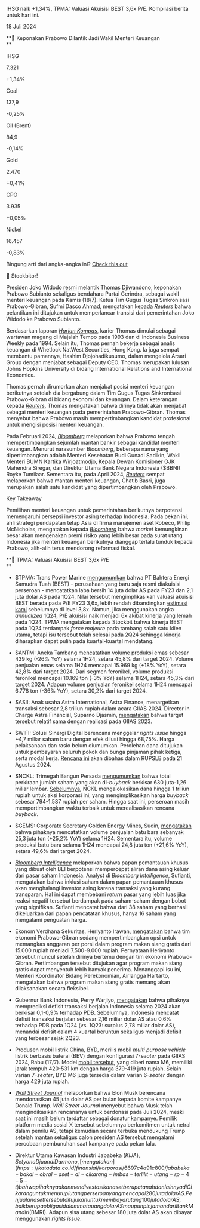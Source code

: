 IHSG naik +1,34%, TPMA: Valuasi Akuisisi BEST 3,6x P/E. Kompilasi berita untuk hari ini.

18 Juli 2024

**🏦 Keponakan Prabowo Dilantik Jadi Wakil Menteri Keuangan  
**

IHSG

7.321

+1,34%

Coal

137,9

\-0,25%

Oil (Brent)

84,9

\-0,14%

Gold

2.470

+0,41%

CPO

3.935

+0,05%

Nickel

16.457

\-0,83%

Bingung arti dari angka-angka ini? [Check this out](https://emailer.stockbit.com/t/c/5964b955-81d7-448a-b81d-24b0b429bf48/49345f88-af1c-4d9d-82e8-fd2c1213d7ea)

👋 Stockbitor!

Presiden Joko Widodo [resmi](https://kabar24.bisnis.com/read/20240718/15/1783385/jokowi-resmi-lantik-keponakan-prabowo-thomas-djiwandono-jadi-wamenkeu) melantik Thomas Djiwandono, keponakan Prabowo Subianto sekaligus bendahara Partai Gerindra, sebagai wakil menteri keuangan pada Kamis (18/7). Ketua Tim Gugus Tugas Sinkronisasi Prabowo-Gibran, Sufmi Dasco Ahmad, mengatakan kepada _[Reuters](https://www.reuters.com/world/asia-pacific/prabowos-nephew-be-appointed-indonesia-deputy-finmin-sources-say-2024-07-18/#:~:text=The%20appointment%20was%20intended%20%22to%20smooth%20the%20transition%20of%20government%20from%20the%20administration%20of%20Mr.%20Jokowi%20to%20Mr.%20Prabowo%2C%22%20Dasco%20told%20Reuters%2C%20referring%20to%20the%20current%20president%20by%20his%20popular%20nickname.)_ bahwa pelantikan ini ditujukan untuk memperlancar transisi dari pemerintahan Joko Widodo ke Prabowo Subianto.

Berdasarkan laporan _[Harian Kompas](https://www.kompas.id/baca/ekonomi/2024/07/18/keponakan-prabowo-dijadwalkan-dilantik-sebagai-wamenkeu-sore-ini)_, karier Thomas dimulai sebagai wartawan magang di Majalah Tempo pada 1993 dan di Indonesia Business Weekly pada 1994. Selain itu, Thomas pernah bekerja sebagai analis keuangan di Whetlock NatWest Securities, Hong Kong. Ia juga sempat membantu pamannya, Hashim Djojohadikusumo, dalam mengelola Arsari Group dengan menjabat sebagai Deputy CEO. Thomas merupakan lulusan Johns Hopkins University di bidang International Relations and International Economics.

Thomas pernah dirumorkan akan menjabat posisi menteri keuangan berikutnya setelah dia bergabung dalam Tim Gugus Tugas Sinkronisasi Prabowo-Gibran di bidang ekonomi dan keuangan. Dalam keterangan kepada _[Reuters](https://www.reuters.com/world/asia-pacific/prabowos-nephew-be-appointed-indonesia-deputy-finmin-sources-say-2024-07-18/#:~:text=Gerindra%27s%20Dasco%20said%20Djiwandono%20will%20remain%20deputy%20finance%20minister%20when%20Prabowo%27s%20term%20officially%20starts%20in%20October.)_, Thomas mengatakan bahwa dirinya tidak akan menjabat sebagai menteri keuangan pada pemerintahan Prabowo-Gibran. Thomas menyebut bahwa Prabowo masih mempertimbangkan kandidat profesional untuk mengisi posisi menteri keuangan.

Pada Februari 2024, _[Bloomberg](https://www.bloomberg.com/news/articles/2024-02-28/prabowo-eyes-former-bankers-for-indonesia-finance-minister-role)_ melaporkan bahwa Prabowo tengah mempertimbangkan sejumlah mantan bankir sebagai kandidat menteri keuangan. Menurut narasumber _Bloomberg_, beberapa nama yang dipertimbangkan adalah Menteri Kesehatan Budi Gunadi Sadikin, Wakil Menteri BUMN Kartika Wirjoatmodjo, Kepala Dewan Komisioner OJK Mahendra Siregar, dan Direktur Utama Bank Negara Indonesia ($BBNI) Royke Tumilaar. Sementara itu, pada April 2024, _[Reuters](https://www.reuters.com/world/asia-pacific/indonesias-prabowo-weighs-former-minister-regulator-chief-finance-job-sources-2024-04-01/#:~:text=A%20close%20friend%20of%20Sri,against%20future%20global%20health%20threats.)_ sempat melaporkan bahwa mantan menteri keuangan, Chatib Basri, juga merupakan salah satu kandidat yang dipertimbangkan oleh Prabowo.

Key Takeaway

Pemilihan menteri keuangan untuk pemerintahan berikutnya berpotensi memengaruhi persepsi investor asing terhadap Indonesia. Pada pekan ini, ahli strategi pendapatan tetap Asia di firma manajemen aset Robeco, Philip McNicholas, mengatakan kepada _[Bloomberg](https://www.bloomberg.com/news/articles/2024-07-16/prabowo-spooks-bond-investors-raising-stakes-for-finance-chief)_ bahwa _market_ kemungkinan besar akan mengenakan premi risiko yang lebih besar pada surat utang Indonesia jika menteri keuangan berikutnya dianggap terlalu tunduk kepada Prabowo, alih-alih terus mendorong reformasi fiskal.

**🚢 TPMA: Valuasi Akuisisi BEST 3,6x P/E  
**

- $TPMA: Trans Power Marine [mengumumkan](https://www.idx.co.id/StaticData/NewsAndAnnouncement/ANNOUNCEMENTSTOCK/From_EREP/202407/b99052cdf0_cdb76c3886.pdf) bahwa PT Bahtera Energi Samudra Tuah (BEST) - perusahaan yang baru saja resmi diakuisisi perseroan - mencatatkan laba bersih 14 juta dolar AS pada FY23 dan 2,1 juta dolar AS pada 1Q24. Nilai tersebut mengimplikasikan valuasi akuisisi BEST berada pada P/E FY23 3,6x, lebih rendah dibandingkan [estimasi kami](https://stockbit.com/post/15016256) sebelumnya di level 3,8x. Namun, jika menggunakan angka _annualized_ 1Q24, P/E akuisisi naik menjadi 6x akibat kinerja yang lemah pada 1Q24. TPMA mengatakan kepada Stockbit bahwa kinerja BEST pada 1Q24 terdampak _force majeure_ pada tambang salah satu klien utama, tetapi isu tersebut telah selesai pada 2Q24 sehingga kinerja diharapkan dapat pulih pada kuartal-kuartal mendatang.
- $ANTM: Aneka Tambang [mencatatkan](https://www.idx.co.id/StaticData/NewsAndAnnouncement/ANNOUNCEMENTSTOCK/From_EREP/202407/9bd611c8a1_e26d57d539.pdf) volume produksi emas sebesar 439 kg (\-26% YoY) selama 1H24, setara 45,8% dari target 2024. Volume penjualan emas selama 1H24 mencapai 15.969 kg (+18% YoY), setara 42,8% dari target 2024. Dari segmen feronikel, volume produksi feronikel mencapai 10.169 ton (\-3% YoY) selama 1H24, setara 45,3% dari target 2024. Adapun volume penjualan feronikel selama 1H24 mencapai 6.778 ton (\-36% YoY), setara 30,2% dari target 2024.
- $ASII: Anak usaha Astra International, Astra Finance, menargetkan transaksi sebesar 2,8 triliun rupiah dalam acara GIIAS 2024. Director in Charge Astra Financial, Suparno Djasmin, [mengatakan](https://epaper.kontan.co.id/mobile/harian/2024/07/18) bahwa target tersebut relatif sama dengan realisasi pada GIIAS 2023.
- $WIFI: Solusi Sinergi Digital berencana menggelar _rights issue_ hingga ~4,7 miliar saham baru dengan efek dilusi hingga 68,75%. Harga pelaksanaan dan rasio belum diumumkan. Perolehan dana ditujukan untuk pembayaran seluruh pokok dan bunga pinjaman pihak ketiga, serta modal kerja. [Rencana ini](https://www.idx.co.id/StaticData/NewsAndAnnouncement/ANNOUNCEMENTSTOCK/From_EREP/202407/18716cf29e_9c66d6fd48.pdf) akan dibahas dalam RUPSLB pada 21 Agustus 2024.
- $NCKL: Trimegah Bangun Persada [mengumumkan](https://www.idx.co.id/StaticData/NewsAndAnnouncement/ANNOUNCEMENTSTOCK/From_EREP/202407/676fa8bc71_5763e0a3cc.pdf) bahwa total perkiraan jumlah saham yang akan di-_buyback_ berkisar 630 juta-1,26 miliar lembar. [Sebelumnya](https://www.idx.co.id/StaticData/NewsAndAnnouncement/ANNOUNCEMENTSTOCK/From_EREP/202406/8807a25419_70b38dd8d8.pdf), NCKL mengalokasikan dana hingga 1 triliun rupiah untuk aksi korporasi ini, yang mengimplikasikan harga _buyback_ sebesar 794-1.587 rupiah per saham. Hingga saat ini, perseroan masih mempertimbangkan waktu terbaik untuk merealisasikan rencana _buyback_.
- $GEMS: Corporate Secretary Golden Energy Mines, Sudin, [mengatakan](https://epaper.bisnis.com/epaper/detail/page/141426/) bahwa pihaknya mencatatkan volume penjualan batu bara sebanyak 25,3 juta ton (+25,2% YoY) selama 1H24. Sementara itu, volume produksi batu bara selama 1H24 mencapai 24,8 juta ton (+21,6% YoY), setara 49,6% dari target 2024.

- _[Bloomberg Intelligence](https://www.bnnbloomberg.ca/business/company-news/2024/07/17/indonesias-stock-watchlist-likely-deters-foreign-flows-bi-says/)_ melaporkan bahwa papan pemantauan khusus yang dibuat oleh BEI berpotensi mempercepat aliran dana asing keluar dari pasar saham Indonesia. Analyst di _Bloomberg Intelligence_, Sufianti, mengatakan bahwa inklusi saham dalam papan pemantauan khusus akan menghalangi investor asing karena transaksi yang kurang transparan. Hal ini dapat membebani _return_ pasar yang lebih luas jika reaksi negatif tersebut berdampak pada saham-saham dengan bobot yang signifikan. Sufianti mencatat bahwa dari 38 saham yang berhasil dikeluarkan dari papan pencatatan khusus, hanya 16 saham yang mengalami penguatan harga.
- Ekonom Verdhana Sekuritas, Heriyanto Irawan, [mengatakan](https://nasional.kompas.com/read/2024/07/18/05185291/utak-atik-janji-makan-siang-gratis-prabowo-anggaran-dipertimbangkan-turun-ke) bahwa tim ekonomi Prabowo-Gibran sedang mempertimbangkan opsi untuk memangkas anggaran per porsi dalam program makan siang gratis dari 15.000 rupiah menjadi 7.500-9.000 rupiah. Pernyataan Heriyanto tersebut muncul setelah dirinya bertemu dengan tim ekonomi Prabowo-Gibran. Pertimbangan tersebut ditujukan agar program makan siang gratis dapat menyentuh lebih banyak penerima. Menanggapi isu ini, Menteri Koordinator Bidang Perekonomian, Airlangga Hartarto, mengatakan bahwa program makan siang gratis memang akan dilaksanakan secara fleksibel.
- Gubernur Bank Indonesia, Perry Warjiyo, [mengatakan](https://www.antaranews.com/berita/4202328/bi-prediksi-defisit-transaksi-berjalan-ri-2024-di-bawah-09-persen) bahwa pihaknya memprediksi defisit transaksi berjalan Indonesia selama 2024 akan berkisar 0,1-0,9% terhadap PDB. Sebelumnya, Indonesia mencatat defisit transaksi berjalan sebesar 2,16 miliar dolar AS atau 0,6% terhadap PDB pada 1Q24 (vs. 1Q23: surplus 2,78 miliar dolar AS), menandai defisit dalam 4 kuartal beruntun sekaligus menjadi defisit yang terbesar sejak 2Q23.
- Produsen mobil listrik China, BYD, merilis mobil _multi purpose vehicle_ listrik berbasis baterai (BEV) dengan konfigurasi 7-_seater_ pada GIIAS 2024, Rabu (17/7). Model [mobil tersebut](<https://industri.kontan.co.id/news/ini-harga-mobil-mpv-listrik-byd-m6-di-indonesia#:~:text=BYD%20M6%20ditenagai%20oleh%20mesin,(kapasitas%20baterai%20530%20km).>), yang diberi nama M6, memiliki jarak tempuh 420-531 km dengan harga 379-419 juta rupiah. Selain varian 7-_seater_, BYD M6 juga tersedia dalam varian 6-_seater_ dengan harga 429 juta rupiah.
- _[Wall Street Journal](https://www.wsj.com/politics/elections/elon-musk-has-said-he-is-committing-around-45-million-a-month-to-a-new-pro-trump-super-pac-dda53823)_ melaporkan bahwa Elon Musk berencana mendonasikan 45 juta dolar AS per bulan kepada komite kampanye Donald Trump. _Wall Street Journal_ menyebut bahwa Musk telah mengindikasikan rencananya untuk berdonasi pada Juli 2024, meski saat ini masih belum terdaftar sebagai donatur kampanye. Pemilik platform media sosial X tersebut sebelumnya berkomitmen untuk netral dalam pemilu AS, tetapi kemudian secara terbuka mendukung Trump setelah mantan sekaligus calon presiden AS tersebut mengalami percobaan pembunuhan saat kampanye pada pekan lalu.
- Direktur Utama Kawasan Industri Jababeka ($KIJA), Setyono Djuandi Darmono, [mengatakan](https://katadata.co.id/finansial/korporasi/6697c4a91c800/jababeka-bakal-obral-aset-di-cikarang-imbas-terlilit-utang-rp-4-5-t) bahwa pihaknya akan mendivestasikan aset berupa tanah dan lainnya di Cikarang untuk menutupi utang perseroan yang mencapai 280 juta dolar AS. Penjualan aset tersebut ditujukan untuk membayar utang 100 juta dolar AS, baik berupa obligasi dalam mata uang dolar AS maupun pinjaman dari Bank Mandiri ($BMRI). Adapun sisa utang sebesar 180 juta dolar AS akan dibayar menggunakan _rights issue_.

